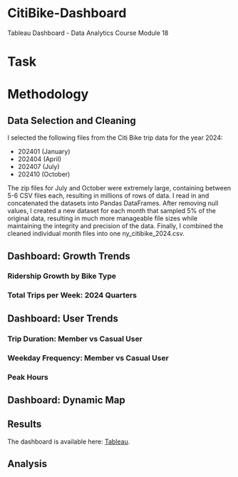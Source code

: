 # CitiBike-Dashboard
Tableau Dashboard - Data Analytics Course Module 18

# Task


# Methodology
## Data Selection and Cleaning

I selected the following files from the Citi Bike trip data for the year 2024:
 - 202401 (January)
 - 202404 (April)
 - 202407 (July)
 - 202410 (October)

The zip files for July and October were extremely large, containing between 5-6 CSV files each, resulting in millions of rows of data. I read in and concatenated the datasets into Pandas DataFrames. After removing null values, I created a new dataset for each month that sampled 5% of the original data, resulting in much more manageable file sizes while maintaining the integrity and precision of the data. Finally, I combined the cleaned individual month files into one ny_citibike_2024.csv.

## Dashboard: Growth Trends
### Ridership Growth by Bike Type
### Total Trips per Week: 2024 Quarters

## Dashboard: User Trends
### Trip Duration: Member vs Casual User
### Weekday Frequency: Member vs Casual User
### Peak Hours

## Dashboard: Dynamic Map



## Results

The dashboard is available here: [Tableau](https://).

## Analysis

